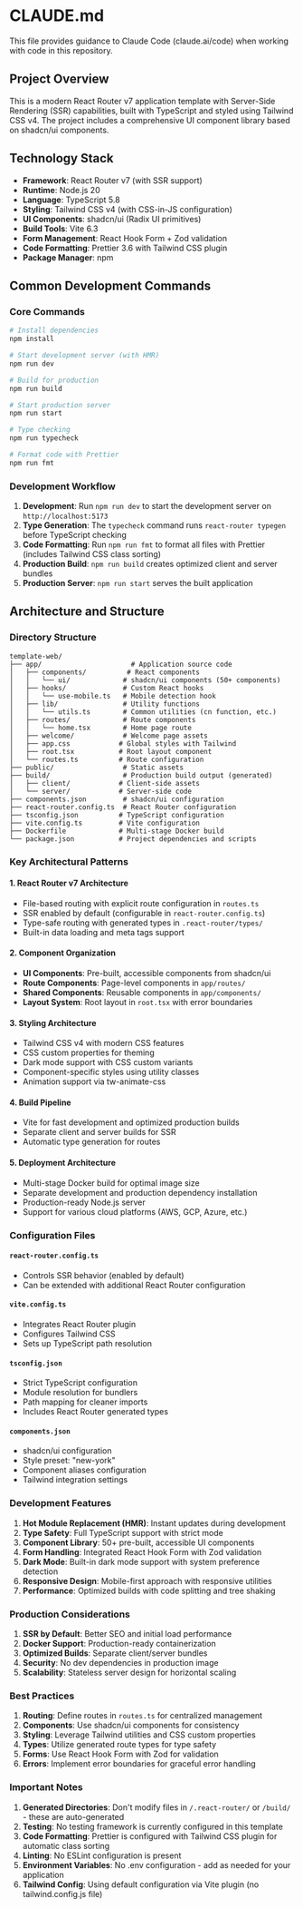 # CLAUDE.md

This file provides guidance to Claude Code (claude.ai/code) when working with code in this repository.

## Project Overview

This is a modern React Router v7 application template with Server-Side Rendering (SSR) capabilities, built with TypeScript and styled using Tailwind CSS v4. The project includes a comprehensive UI component library based on shadcn/ui components.

## Technology Stack

- **Framework**: React Router v7 (with SSR support)
- **Runtime**: Node.js 20
- **Language**: TypeScript 5.8
- **Styling**: Tailwind CSS v4 (with CSS-in-JS configuration)
- **UI Components**: shadcn/ui (Radix UI primitives)
- **Build Tools**: Vite 6.3
- **Form Management**: React Hook Form + Zod validation
- **Code Formatting**: Prettier 3.6 with Tailwind CSS plugin
- **Package Manager**: npm

## Common Development Commands

### Core Commands

```bash
# Install dependencies
npm install

# Start development server (with HMR)
npm run dev

# Build for production
npm run build

# Start production server
npm run start

# Type checking
npm run typecheck

# Format code with Prettier
npm run fmt
```

### Development Workflow

1. **Development**: Run `npm run dev` to start the development server on `http://localhost:5173`
2. **Type Generation**: The `typecheck` command runs `react-router typegen` before TypeScript checking
3. **Code Formatting**: Run `npm run fmt` to format all files with Prettier (includes Tailwind CSS class sorting)
4. **Production Build**: `npm run build` creates optimized client and server bundles
5. **Production Server**: `npm run start` serves the built application

## Architecture and Structure

### Directory Structure

```
template-web/
├── app/                      # Application source code
│   ├── components/          # React components
│   │   └── ui/             # shadcn/ui components (50+ components)
│   ├── hooks/              # Custom React hooks
│   │   └── use-mobile.ts   # Mobile detection hook
│   ├── lib/                # Utility functions
│   │   └── utils.ts        # Common utilities (cn function, etc.)
│   ├── routes/             # Route components
│   │   └── home.tsx        # Home page route
│   ├── welcome/            # Welcome page assets
│   ├── app.css            # Global styles with Tailwind
│   ├── root.tsx           # Root layout component
│   └── routes.ts          # Route configuration
├── public/                 # Static assets
├── build/                  # Production build output (generated)
│   ├── client/            # Client-side assets
│   └── server/            # Server-side code
├── components.json         # shadcn/ui configuration
├── react-router.config.ts  # React Router configuration
├── tsconfig.json          # TypeScript configuration
├── vite.config.ts         # Vite configuration
├── Dockerfile             # Multi-stage Docker build
└── package.json           # Project dependencies and scripts
```

### Key Architectural Patterns

#### 1. **React Router v7 Architecture**

- File-based routing with explicit route configuration in `routes.ts`
- SSR enabled by default (configurable in `react-router.config.ts`)
- Type-safe routing with generated types in `.react-router/types/`
- Built-in data loading and meta tags support

#### 2. **Component Organization**

- **UI Components**: Pre-built, accessible components from shadcn/ui
- **Route Components**: Page-level components in `app/routes/`
- **Shared Components**: Reusable components in `app/components/`
- **Layout System**: Root layout in `root.tsx` with error boundaries

#### 3. **Styling Architecture**

- Tailwind CSS v4 with modern CSS features
- CSS custom properties for theming
- Dark mode support with CSS custom variants
- Component-specific styles using utility classes
- Animation support via tw-animate-css

#### 4. **Build Pipeline**

- Vite for fast development and optimized production builds
- Separate client and server builds for SSR
- Automatic type generation for routes

#### 5. **Deployment Architecture**

- Multi-stage Docker build for optimal image size
- Separate development and production dependency installation
- Production-ready Node.js server
- Support for various cloud platforms (AWS, GCP, Azure, etc.)

### Configuration Files

#### `react-router.config.ts`

- Controls SSR behavior (enabled by default)
- Can be extended with additional React Router configuration

#### `vite.config.ts`

- Integrates React Router plugin
- Configures Tailwind CSS
- Sets up TypeScript path resolution

#### `tsconfig.json`

- Strict TypeScript configuration
- Module resolution for bundlers
- Path mapping for cleaner imports
- Includes React Router generated types

#### `components.json`

- shadcn/ui configuration
- Style preset: "new-york"
- Component aliases configuration
- Tailwind integration settings

### Development Features

1. **Hot Module Replacement (HMR)**: Instant updates during development
2. **Type Safety**: Full TypeScript support with strict mode
3. **Component Library**: 50+ pre-built, accessible UI components
4. **Form Handling**: Integrated React Hook Form with Zod validation
5. **Dark Mode**: Built-in dark mode support with system preference detection
6. **Responsive Design**: Mobile-first approach with responsive utilities
7. **Performance**: Optimized builds with code splitting and tree shaking

### Production Considerations

1. **SSR by Default**: Better SEO and initial load performance
2. **Docker Support**: Production-ready containerization
3. **Optimized Builds**: Separate client/server bundles
4. **Security**: No dev dependencies in production image
5. **Scalability**: Stateless server design for horizontal scaling

### Best Practices

1. **Routing**: Define routes in `routes.ts` for centralized management
2. **Components**: Use shadcn/ui components for consistency
3. **Styling**: Leverage Tailwind utilities and CSS custom properties
4. **Types**: Utilize generated route types for type safety
5. **Forms**: Use React Hook Form with Zod for validation
6. **Errors**: Implement error boundaries for graceful error handling

### Important Notes

1. **Generated Directories**: Don't modify files in `/.react-router/` or `/build/` - these are auto-generated
2. **Testing**: No testing framework is currently configured in this template
3. **Code Formatting**: Prettier is configured with Tailwind CSS plugin for automatic class sorting
4. **Linting**: No ESLint configuration is present
5. **Environment Variables**: No .env configuration - add as needed for your application
6. **Tailwind Config**: Using default configuration via Vite plugin (no tailwind.config.js file)
